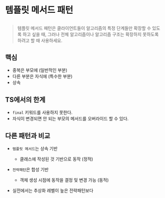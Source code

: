 # 템플릿 메서드 패턴

##

> 템플릿 메서드 패턴은 클라이언트들이 알고리즘의 특정 단계들만 확장할 수 있도록 하고 싶을 때, 그러나 전체 알고리즘이나 알고리즘 구조는 확장하지 못하도록 하려고 할 때 사용하세요.

## 핵심

- 중복은 부모에 (일반적인 부분)
- 다른 부분은 자식에 (특수한 부분)
- 상속

## TS에서의 한계

- `final` 키워드를 사용하지 못한다.
- 자식이 변경되면 안 되는 부모의 메서드를 오버라이드 할 수 있다.

## 다른 패턴과 비교

- `템플릿 메서드`는 상속 기반
  - 클래스에 작성된 것 기반으로 동작 (정적)
- `전략패턴`은 합성 기반

  - 객체 생성 시점에 동작을 결정 및 변경 가능 (동적)

- 실전에서는 추상화 레벨이 높은 전략패턴보다

